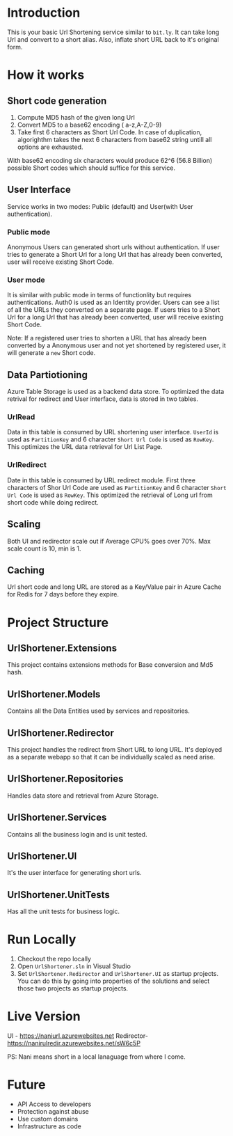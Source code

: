 # Introduction
This is your basic Url Shortening service similar to `bit.ly`. It can take long Url and convert to a short alias. Also, inflate short URL back to it's original form.

# How it works
## Short code generation
1. Compute MD5 hash of the given long Url
2. Convert MD5 to a base62 encoding ( a-z,A-Z,0-9)
3. Take first 6 characters as Short Url Code. In case of duplication, algorighthm takes the next 6 characters from base62 string untill all options are exhausted.

With base62 encoding  six characters would produce 62^6 (56.8 Billion) possible Short codes which should suffice for this service.

## User Interface
Service works in two modes: Public (default) and User(with User authentication).

### Public mode
Anonymous Users can generated short urls without authentication. If user tries to generate a Short Url for a long Url that has already been converted, user will receive existing Short Code.

### User mode
It is similar with public mode in terms of functionlity but requires authentications. Auth0 is used as an Identity provider. Users can see a list of all the URLs they converted on a separate page. If users tries to a Short Url for a long Url that has already been converted, user will receive existing Short Code.

Note: If a registered user tries to shorten a URL that has already been converted by a Anonymous user and not yet shortened by registered user, it will generate a `new` Short code.

## Data Partiotioning
Azure Table Storage is used as a backend data store. To optimized the data retrival for redirect and User interface, data is stored in two tables.

### UrlRead
Data in this table is consumed by URL shortening user interface. `UserId` is used as `PartitionKey` and 6 character `Short Url Code` is used as `RowKey`. This optimizes the URL data retrieval for Url List Page.

### UrlRedirect
Date in this table is consumed by URL redirect module. First three characters of Shor Url Code are used as `PartitionKey` and 6 character `Short Url Code` is used as `RowKey`. This optimized the retrieval of Long url from short code while doing redirect.

## Scaling
Both UI and redirector scale out if Average CPU% goes over 70%. Max scale count is 10, min is 1. 

## Caching
Url short code and long URL are stored as a Key/Value pair in Azure Cache for Redis for 7 days before they expire.

# Project Structure
## UrlShortener.Extensions
This project contains extensions methods for Base conversion and Md5 hash.

## UrlShortener.Models
Contains all the Data Entities used by services and repositories.

## UrlShortener.Redirector
This project handles the redirect from Short URL to long URL. It's deployed as a separate webapp so that it can be individually scaled as need arise.

## UrlShortener.Repositories
Handles data store and retrieval from Azure Storage.

## UrlShortener.Services
Contains all the business login and is unit tested.

## UrlShortener.UI
It's the user interface for generating short urls.

## UrlShortener.UnitTests
Has all the unit tests for business logic.

# Run Locally
1. Checkout the repo locally
2. Open `UrlShortener.sln` in Visual Studio
3. Set `UrlShortener.Redirector` and `UrlShortener.UI` as startup projects. You can do this by going into properties of the solutions and select those two projects as startup projects.

# Live Version
UI - https://naniurl.azurewebsites.net
Redirector- https://nanirulredir.azurewebsites.net/sW6c5P

PS: Nani means short in a local lanaguage from where I come.

# Future
* API Access to developers
* Protection against abuse
* Use custom domains
* Infrastructure as code